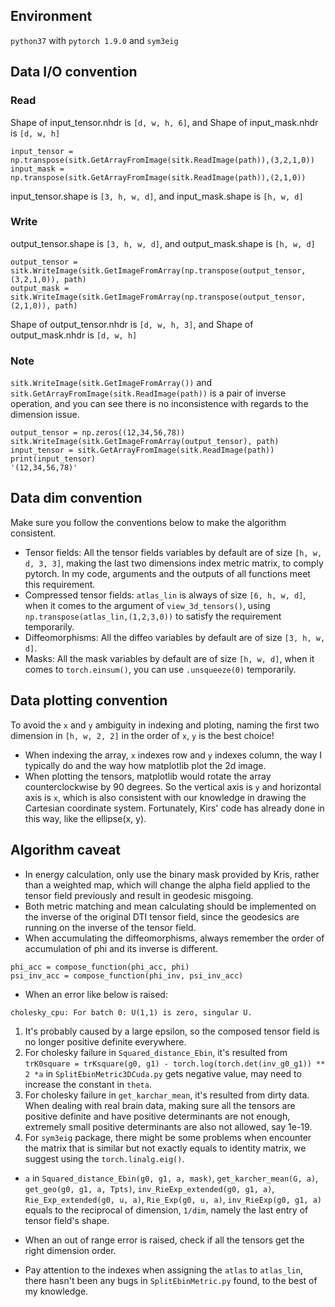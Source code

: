 ## Environment
`python37` with `pytorch 1.9.0` and `sym3eig`

## Data I/O convention

### Read
Shape of input_tensor.nhdr is `[d, w, h, 6]`, and Shape of input_mask.nhdr is `[d, w, h]`
```
input_tensor = np.transpose(sitk.GetArrayFromImage(sitk.ReadImage(path)),(3,2,1,0))
input_mask = np.transpose(sitk.GetArrayFromImage(sitk.ReadImage(path)),(2,1,0))
```
input_tensor.shape is `[3, h, w, d]`, and input_mask.shape is `[h, w, d]`
### Write
output_tensor.shape is `[3, h, w, d]`, and output_mask.shape is `[h, w, d]`
```
output_tensor = sitk.WriteImage(sitk.GetImageFromArray(np.transpose(output_tensor,(3,2,1,0)), path)
output_mask = sitk.WriteImage(sitk.GetImageFromArray(np.transpose(output_tensor,(2,1,0)), path)
```
Shape of output_tensor.nhdr is `[d, w, h, 3]`, and Shape of output_mask.nhdr is `[d, w, h]`

### Note
`sitk.WriteImage(sitk.GetImageFromArray())` and `sitk.GetArrayFromImage(sitk.ReadImage(path))` is a pair of inverse operation, and you can see there is no inconsistence with regards to the dimension issue.
```
output_tensor = np.zeros((12,34,56,78))
sitk.WriteImage(sitk.GetImageFromArray(output_tensor), path)
input_tensor = sitk.GetArrayFromImage(sitk.ReadImage(path))
print(input_tensor)
'(12,34,56,78)'
```

## Data dim convention

Make sure you follow the conventions below to make the algorithm consistent.
- Tensor fields: All the tensor fields variables by default are of size `[h, w, d, 3, 3]`, making the last two dimensions index metric matrix, to comply pytorch. In my code, arguments and the outputs of all functions meet this requirement. 
- Compressed tensor fields: `atlas_lin` is always of size `[6, h, w, d]`, when it comes to the argument of `view_3d_tensors()`, using `np.transpose(atlas_lin,(1,2,3,0))` to satisfy the requirement temporarily.
- Diffeomorphisms: All the diffeo variables by default are of size `[3, h, w, d]`.
- Masks: All the mask variables by default are of size `[h, w, d]`, when it comes to `torch.einsum()`, you can use `.unsqueeze(0)` temporarily.

## Data plotting convention

To avoid the `x` and `y` ambiguity in indexing and ploting, naming the first two dimension in `[h, w, 2, 2]` in the order of `x`, `y` is the best choice! 
- When indexing the array, `x` indexes row and `y` indexes column, the way I typically do and the way how matplotlib plot the 2d image. 
- When plotting the tensors, matplotlib would rotate the array counterclockwise by 90 degrees. So the vertical axis is `y` and horizontal axis is `x`, which is also consistent with our knowledge in drawing the Cartesian coordinate system. Fortunately, Kirs' code has already done in this way, like the ellipse(x, y). 


## Algorithm caveat
- In energy calculation, only use the binary mask provided by Kris, rather than a weighted map, which will change the alpha field applied to the tensor field previously and result in geodesic misgoing.
- Both metric matching and mean calculating should be implemented on the inverse of the original DTI tensor field, since the geodesics are running on the inverse of the tensor field.
- When accumulating the diffeomorphisms, always remember the order of accumulation of phi and its inverse is different.
```
phi_acc = compose_function(phi_acc, phi)
psi_inv_acc = compose_function(phi_inv, psi_inv_acc)
```
- When an error like below is raised:
```
cholesky_cpu: For batch 0: U(1,1) is zero, singular U.
```
1. It's probably caused by a large epsilon, so the composed tensor field is no longer positive definite everywhere.
2. For cholesky failure in `Squared_distance_Ebin`, it's resulted from `trK0square = trKsquare(g0, g1) - torch.log(torch.det(inv_g0_g1)) ** 2 *a` in `SplitEbinMetric3DCuda.py` gets negative value, may need to increase the constant in `theta`.
3. For cholesky failure in `get_karchar_mean`, it's resulted from dirty data. When dealing with real brain data, making sure all the tensors are positive definite and have positive determinants are not enough, extremely small positive determinants are also not allowed, say 1e-19.
4. For `sym3eig` package, there might be some problems when encounter the matrix that is similar but not exactly equals to identity matrix, we suggest using the `torch.linalg.eig()`.
- `a` in `Squared_distance_Ebin(g0, g1, a, mask)`, `get_karcher_mean(G, a)`, `get_geo(g0, g1, a, Tpts)`, `inv_RieExp_extended(g0, g1, a)`, `Rie_Exp_extended(g0, u, a)`, `Rie_Exp(g0, u, a)`, `inv_RieExp(g0, g1, a)` equals to the reciprocal of dimension, `1/dim`, namely the last entry of tensor field's shape.

- When an out of range error is raised, check if all the tensors get the right dimension order.
- Pay attention to the indexes when assigning the `atlas` to `atlas_lin`, there hasn't been any bugs in `SplitEbinMetric.py` found, to the best of my knowledge.
